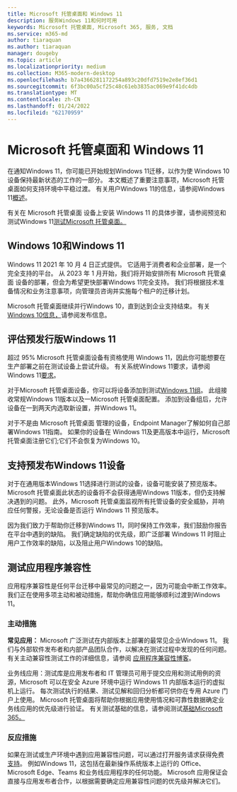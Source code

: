 ```yaml
---
title: Microsoft 托管桌面和 Windows 11
description: 服务Windows 11和何时可用
keywords: Microsoft 托管桌面, Microsoft 365, 服务, 文档
ms.service: m365-md
author: tiaraquan
ms.author: tiaraquan
manager: dougeby
ms.topic: article
ms.localizationpriority: medium
ms.collection: M365-modern-desktop
ms.openlocfilehash: b7a4366281172254a893c20dfd7519e2e8ef36d1
ms.sourcegitcommit: 6f3bc00a5cf25c48c61eb3835ac069e9f41dc4db
ms.translationtype: MT
ms.contentlocale: zh-CN
ms.lasthandoff: 01/24/2022
ms.locfileid: "62170959"
---
```

# <a name="microsoft-managed-desktop-and-windows-11"></a>Microsoft 托管桌面和 Windows 11

在通知Windows 11，你可能已开始规划Windows 11迁移，以作为使 Windows 10 设备保持最新状态的工作的一部分。 本文概述了重要注意事项，Microsoft 托管桌面如何支持环境中平稳过渡。 有关用户Windows 11的信息，请参阅Windows 11[概述](/windows/whats-new/windows-11)。

有关在 Microsoft 托管桌面 设备上安装 Windows 11 的具体步骤，请参阅预览和测试Windows 11[测试Microsoft 托管桌面。](../working-with-managed-desktop/test-win11-mmd.md)

## <a name="timeline-for-windows-10-and-windows-11"></a>Windows 10和Windows 11

Windows 11 2021 年 10 月 4 日正式提供。 它适用于消费者和企业部署，是一个完全支持的平台。 从 2023 年 1 月开始，我们将开始安排所有 Microsoft 托管桌面 设备的部署，但会为希望更快部署Windows 11完全支持。 我们将根据技术准备情况和业务注意事项，向管理员咨询并实施每个租户的迁移计划。

Microsoft 托管桌面继续并行Windows 10，直到达到企业支持结束。 有关[Windows 10信息，](/windows/release-health/release-information)请参阅发布信息。



## <a name="assessing-pre-release-versions-of-windows-11"></a>评估预发行版Windows 11

超过 95% Microsoft 托管桌面设备有资格使用 Windows 11，因此你可能想要在生产部署之前在测试设备上尝试升级。 有关系统Windows 11要求，请参阅Windows 11[要求](/windows/whats-new/windows-11-requirements)。 

对于Microsoft 托管桌面设备，你可以将设备添加到测试[Windows 11组](/microsoft-365/managed-desktop/working-with-managed-desktop/test-win11-mmd?view=o365-worldwide#add-devices-to-the-windows-11-test-group)。 此组接收常规Windows 11版本以及一Microsoft 托管桌面配置。 添加到设备组后，允许设备在一到两天内选取新设置，并Windows 11。

对于不是由 Microsoft 托管桌面 管理的设备，Endpoint Manager了解如何自己部署Windows 11指南。 [](https://techcommunity.microsoft.com/t5/microsoft-endpoint-manager-blog/endpoint-manager-simplifies-upgrades-to-windows-11/ba-p/2771886) 如果你的设备在 Windows 11及更高版本中运行，Microsoft 托管桌面注册它们;它们不会恢复为Windows 10。

## <a name="support-for-pre-release-windows-11-devices"></a>支持预发布Windows 11设备

对于在通用版本Windows 11选择进行测试的设备，设备可能安装了预览版本。 Microsoft 托管桌面此状态的设备将不会获得通用Windows 11版本，但仍支持解决遇到的问题。 此外，Microsoft 托管桌面监视所有托管设备的安全威胁，并响应任何警报，无论设备是否运行 Windows 11 预览版本。 

因为我们致力于帮助你迁移到Windows 11，同时保持工作效率，我们鼓励你报告在平台中遇到的缺陷。 我们确定缺陷的优先级，即广泛部署 Windows 11 时阻止用户工作效率的缺陷，以及阻止用户Windows 10的缺陷。

## <a name="testing-application-compatibility"></a>测试应用程序兼容性

应用程序兼容性是任何平台迁移中最常见的问题之一，因为可能会中断工作效率。 我们正在使用多项主动和被动措施，帮助你确信应用能够顺利过渡到Windows 11。

### <a name="proactive-measures"></a>主动措施

**常见应用：** Microsoft 广泛测试在内部版本上部署的最常见企业Windows 11。 我们与外部软件发布者和内部产品团队合作，以解决在测试过程中发现的任何问题。 有关主动兼容性测试工作的详细信息，请参阅 [应用程序兼容性博客](https://blogs.windows.com/windowsexperience/2019/01/15/application-compatibility-in-the-windows-ecosystem/)。

[](https://www.microsoft.com/en-us/testbase)业务线应用：测试库是应用发布者和 IT 管理员可用于提交应用和测试用例的资源，Microsoft 可以在安全 Azure 环境中运行 Windows 11 内部版本运行的虚拟机上运行。 每次测试执行的结果、测试见解和回归分析都可供你在专用 Azure 门户上使用。 Microsoft 托管桌面将帮助你根据应用使用情况和可靠性数据确定业务线应用的优先级进行验证。 有关测试基础的信息，请参阅测试[基础Microsoft 365。](https://techcommunity.microsoft.com/t5/windows-it-pro-blog/test-base-for-microsoft-365-microsoft-ignite-2021-updates/ba-p/2185566)

### <a name="reactive-measures"></a>反应措施
如果在测试或生产环境中遇到应用兼容性问题，可以通过打开服务请求获得免费 [支持](/microsoft-365/managed-desktop/working-with-managed-desktop/test-win11-mmd?view=o365-worldwide#report-issues)。 例如Windows 11，这包括在最新操作系统版本上运行的 Office、Microsoft Edge、Teams 和业务线应用程序的任何功能。 Microsoft 应用保证会直接与应用发布者合作，以根据需要确定应用兼容性问题的优先级并解决它们。

